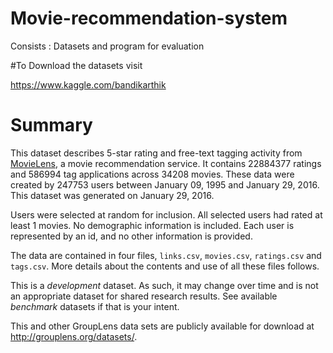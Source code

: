 # Movie-recommendation-system
Consists : Datasets and program for evaluation

#To Download the datasets visit

https://www.kaggle.com/bandikarthik

Summary
=======

This dataset  describes 5-star rating and free-text tagging activity from [MovieLens](http://movielens.org), a movie recommendation service. It contains 22884377 ratings and 586994 tag applications across 34208 movies. These data were created by 247753 users between January 09, 1995 and January 29, 2016. This dataset was generated on January 29, 2016.

Users were selected at random for inclusion. All selected users had rated at least 1 movies. No demographic information is included. Each user is represented by an id, and no other information is provided.

The data are contained in four files, `links.csv`, `movies.csv`, `ratings.csv` and `tags.csv`. More details about the contents and use of all these files follows.

This is a *development* dataset. As such, it may change over time and is not an appropriate dataset for shared research results. See available *benchmark* datasets if that is your intent.

This and other GroupLens data sets are publicly available for download at <http://grouplens.org/datasets/>.

